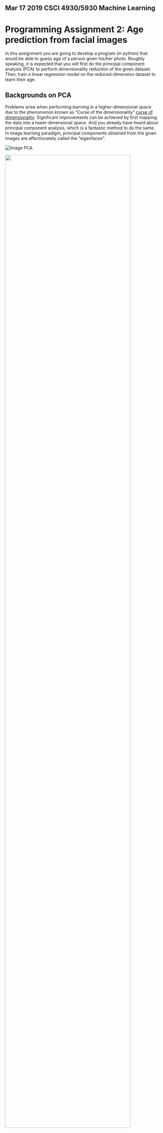 ## Mar 17  2019 CSCI 4930/5930 Machine Learning 
# Programming Assignment 2: Age prediction from facial images

In this assignment you are going to develop a program (in python) that would be able to guess age of a
person given his/her photo.
Roughly speaking, it is expected that you will first do the principal component analysis (PCA) to
perform dimensionality reduction of the given dataset. Then, train a linear regression model on the
reduced-dimension dataset to learn their age.

## Backgrounds on PCA
Problems arise when performing learning in a higher-dimensional space due to the phenomenon known
as “Curse of the dimensionality” [curse of dimensionality](https://en.wikipedia.org/wiki/Curse_of_dimensionality). 
Significant improvements can be achieved by first mapping the data into a lower-dimensional space. And you
already have heard about principal component analysis, which is a fantastic method to do the same. In
image learning paradigm, principal components obtained from the given images are affectionately
called the “eigenfaces”.

![Image PCA](https://slideplayer.com/slide/5272361/17/images/32/Face+recognition+%26+detection+using+PCA+v.4a.jpg)

<img src="https://i.postimg.cc/gkZWYCq1/flatten.png" width="90%"></img>







## Dataset
### baby-weights-dataset2.csv
It has 101400 rows (samples) with 37 columns (variables). Each sample represent a case
for a new-born. It contains 37 variables (just mentioned! Haha) about it. Very last
column of it is “BWEIGHT”, that true weight of the new-born (in lbs unit). Actually,
this needs to be considered as the target variable here.

### data-description.txt
You will see that the name of the 37 variables are actually contracted form of some sort.
And, the source of the dataset did not offer me description of every single of them. But,
after studying about them, I could elaborate only few of them. Please pardon my
laziness. Okay, this file contains few descriptions for the variables. All the rest are
mostly talking about the Mother’s medical history and all. No big deal, I guess, for you
to work with these variables without knowing their meaning. 

### judge-without-label.csv 
This is an interesting file. It contains new samples: additional 2001 rows with 36
columns (without the BWEIGHT target column). Once again, this should be part of the
training, as there are no ground truth target labels, right? Once the training is complete
with the dataset provided above, you must apply your prediction algorithm to predict
BWEIGHT of these 2001 samples, and submit the result as part of your assignment
submission.

## Results
### judge-submission-run-1.csv
### judge-submission-run-2.csv
### judge-submission-run-3.csv
Predicted BWEIGHT/result for each of the samples from the judge-without-label.csv file are saved 
in the files above.  

## Tasks
Please read the LinearRegression.ipynb file using Jupyter Notebook to learn about 15
mandatory tasks, and 2 additional tasks for graduate students (CSCI-5930).
